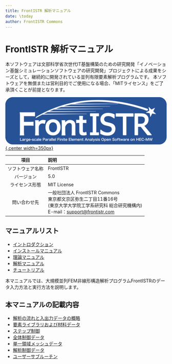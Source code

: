 ```yaml
---
title: FrontISTR 解析マニュアル
date: \today
author: FrontISTR Commons
---
```


<!-- 表記は FrontISTR ver. 0.0 で統一します -->
# FrontISTR 解析マニュアル

本ソフトウェアは文部科学省次世代IT基盤構築のための研究開発「イノベーション基盤シミュレーションソフトウェアの研究開発」プロジェクトによる成果をシーズとして，継続的に開発されている並列有限要素解析プログラムです。
本ソフトウェアを無償または営利目的でご使用になる場合、「MITライセンス」をご了承頂くことが前提となります。

[![FrontISTR](../image/FrontISTR_logo.png){.center width=350px}](https://www.frontistr.com)

| 項目             | 説明        |
|:----------------:|:------------|
| ソフトウェア名称 | FrontISTR   |
| バージョン       | 5.0         |
| ライセンス形態   | MIT License |
| 問い合わせ先     | 一般社団法人 FrontISTR Commons<br>東京都文京区弥生二丁目11番16号<br>(東京大学大学院工学系研究科 総合研究機構内)<br>E-mail：support@frontistr.com |

## マニュアルリスト

- [イントロダクション](../intro/index.md)
- [インストールマニュアル](../install/index.md)
- [理論マニュアル](../theory/index.md)
- [解析マニュアル](../analysis/index.md)
- [チュートリアル](../tutorial/index.md)

<!-- ここまでテンプレート -->

本マニュアルでは、大規模並列FEM非線形構造解析プログラムFrontISTRのデータ入力方法と実行方法を説明します。

## 本マニュアルの記載内容

- [解析の流れと入出力データの概略](analysis_01.md)
- [要素ライブラリおよび材料データ](analysis_02.md)
- [ステップ制御](analysis_07.md)
- [全体制御データ](analysis_03.md)
- [単一領域メッシュデータ](analysis_04.md)
- [解析制御データ](analysis_05.md)
- [ユーザーサブルーチン](analysis_06.md)



